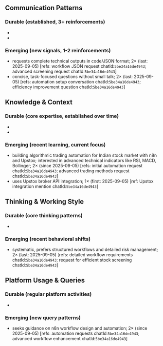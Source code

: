 ## Communication Patterns
### Durable (established, 3+ reinforcements)
- 
- 

### Emerging (new signals, 1-2 reinforcements)
- requests complete technical outputs in code/JSON format; 2× (last: 2025-09-05) [refs: workflow JSON request chatId:`5be34a16de4943`; advanced screening request chatId:`5be34a16de4943`]
- concise, task-focused questions without small talk; 2× (last: 2025-09-05) [refs: automation setup conversation chatId:`5be34a16de4943`; efficiency improvement question chatId:`5be34a16de4943`]

## Knowledge & Context
### Durable (core expertise, established over time)
- 
- 

### Emerging (recent learning, current focus)
- building algorithmic trading automation for Indian stock market with n8n and Upstox; interested in advanced technical indicators like RSI, MACD, Bollinger; 2× (since 2025-09-05) [refs: initial automation request chatId:`5be34a16de4943`; advanced trading methods request chatId:`5be34a16de4943`]
- uses Upstox broker API integration; 1× (first: 2025-09-05) [ref: Upstox integration mention chatId:`5be34a16de4943`]

## Thinking & Working Style
### Durable (core thinking patterns)
- 

### Emerging (recent behavioral shifts)
- systematic, prefers structured workflows and detailed risk management; 2× (last: 2025-09-05) [refs: detailed workflow requirements chatId:`5be34a16de4943`; request for efficient stock screening chatId:`5be34a16de4943`]

## Platform Usage & Queries
### Durable (regular platform activities)
- 

### Emerging (new query patterns)
- seeks guidance on n8n workflow design and automation; 2× (since 2025-09-05) [refs: automation requests chatId:`5be34a16de4943`; advanced workflow enhancement chatId:`5be34a16de4943`]